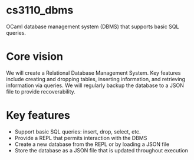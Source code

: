 # cs3110_dbms

OCaml database management system (DBMS) that supports basic SQL queries.

# Core vision

We will create a Relational Database Management System. Key features include creating and dropping tables, inserting information, and retrieving information via queries. We will regularly backup the database to a JSON file to provide recoverability.


# Key features

- Support basic SQL queries: insert, drop, select, etc.
- Provide a REPL that permits interaction with the DBMS
- Create a new database from the REPL or by loading a JSON file
- Store the database as a JSON file that is updated throughout execution
